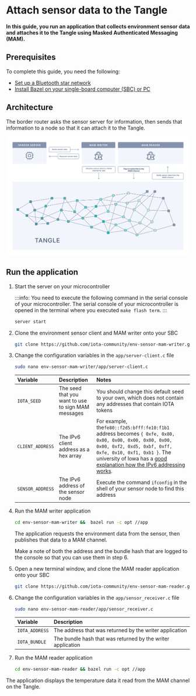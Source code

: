 # Attach sensor data to the Tangle

**In this guide, you run an application that collects environment sensor data and attaches it to the Tangle using Masked Authenticated Messaging (MAM).**

## Prerequisites

To complete this guide, you need the following:

- [Set up a Bluetooth star network](../how-to-guides/set-up-a-bluetooth-star-network.md)
- [Install Bazel on your single-board computer (SBC) or PC](https://docs.bazel.build/versions/master/install.html)

## Architecture

The border router asks the sensor server for information, then sends that information to a node so that it can attach it to the Tangle.

![MAMv1 environment sensor architecture](../images/messagetoMAM.png)

## Run the application

1. Start the server on your microcontroller
    
    :::info:
    You need to execute the following command in the serial console of your microcontroller.
    The serial console of your microcontroller is opened in the terminal where you executed `make flash term`.
    :::
    
    ```bash
    server start
    ```
    
2. Clone the environment sensor client and MAM writer onto your SBC

    ```bash
    git clone https://github.com/iota-community/env-sensor-mam-writer.git
    ```

3. Change the configuration variables in the `app/server-client.c` file

    ```bash
    sudo nano env-sensor-mam-writer/app/server-client.c
    ```

    |**Variable**|**Description**|**Notes**|
    |:-------|:----------|:----|
    |`IOTA_SEED`| The seed that you want to use to sign MAM messages|You should change this default seed to your own, which does not contain any addresses that contain IOTA tokens|
    |`CLIENT_ADDRESS`| The IPv6 client address as a hex array|For example, the`fe80::f2d5:bfff:fe10:f1b1` address becomes `{ 0xfe, 0x80, 0x00, 0x00, 0x00, 0x00, 0x00, 0x00, 0xf2, 0xd5, 0xbf, 0xff, 0xfe, 0x10, 0xf1, 0xb1 }`. The university of Iowa has a [good explanation how the IPv6 addressing works](https://its.uiowa.edu/support/article/1209).|
    |`SENSOR_ADDRESS`|The IPv6 address of the sensor node|Execute the command `ifconfig` in the shell of your sensor node to find this address|

4. Run the MAM writer application

    ```bash
    cd env-sensor-mam-writer &&  bazel run -c opt //app
    ```

    The application requests the environment data from the sensor, then publishes that data to a MAM channel.

    Make a note of both the address and the bundle hash that are logged to the console so that you can use them in step 6.

5. Open a new terminal window, and clone the MAM reader application onto your SBC

    ```bash
    git clone https://github.com/iota-community/env-sensor-mam-reader.git
    ```

6. Change the configuration variables in the `app/sensor_receiver.c` file

    ```bash
    sudo nano env-sensor-mam-reader/app/sensor_receiver.c
    ```

    |**Variable**|**Description**|
    |:-------|:----------|
    |`IOTA_ADDRESS`|The address that was returned by the writer application|
    |`IOTA_BUNDLE`|The bundle hash that was returned by the writer application|

7. Run the MAM reader application

    ```bash
    cd env-sensor-mam-reader && bazel run -c opt //app
    ```

The application displays the temperature data it read from the MAM channel on the Tangle.
